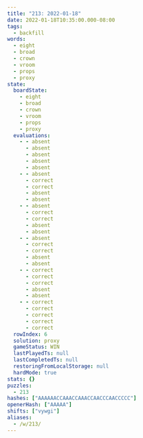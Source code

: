 ```yaml
---
title: "213: 2022-01-18"
date: 2022-01-18T10:35:00.000-08:00
tags:
  - backfill
words:
  - eight
  - broad
  - crown
  - vroom
  - props
  - proxy
state:
  boardState:
    - eight
    - broad
    - crown
    - vroom
    - props
    - proxy
  evaluations:
    - - absent
      - absent
      - absent
      - absent
      - absent
    - - absent
      - correct
      - correct
      - absent
      - absent
    - - absent
      - correct
      - correct
      - absent
      - absent
    - - absent
      - correct
      - correct
      - absent
      - absent
    - - correct
      - correct
      - correct
      - absent
      - absent
    - - correct
      - correct
      - correct
      - correct
      - correct
  rowIndex: 6
  solution: proxy
  gameStatus: WIN
  lastPlayedTs: null
  lastCompletedTs: null
  restoringFromLocalStorage: null
  hardMode: true
stats: {}
puzzles:
  - 213
hashes: ["AAAAAACCAAACCAAACCAACCCAACCCCC"]
openerHash: ["AAAAA"]
shifts: ["vywgi"]
aliases:
  - /w/213/
---
```

<!-- more -->
